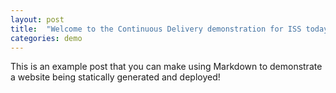 ```yaml
---
layout: post
title:  "Welcome to the Continuous Delivery demonstration for ISS today, by Rafa!"
categories: demo
---
```


This is an example post that you can make using Markdown to demonstrate a website being statically generated and deployed!
